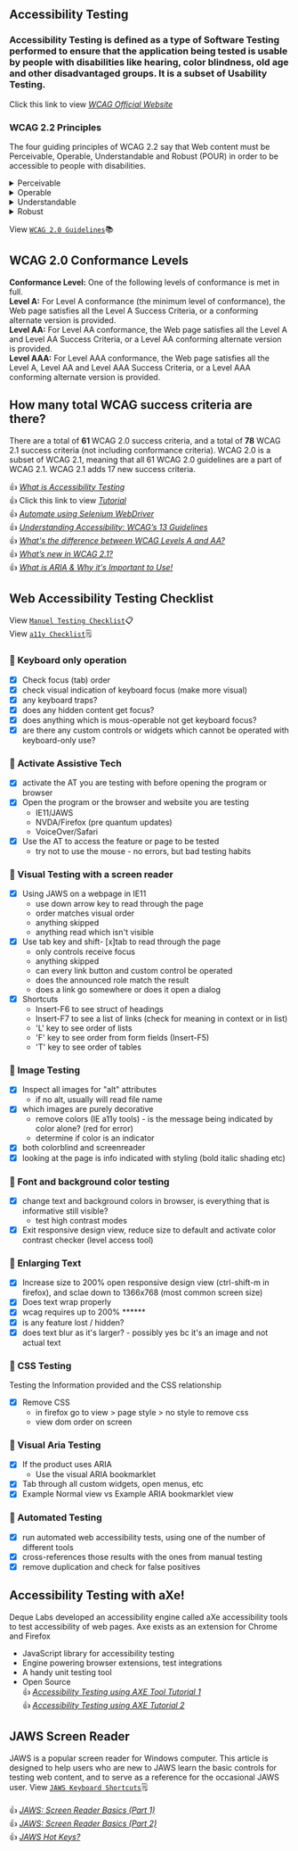 ## Accessibility Testing <br> 
### Accessibility Testing is defined as a type of Software Testing performed to ensure that the application being tested is usable by people with disabilities like hearing, color blindness, old age and other disadvantaged groups. It is a subset of Usability Testing.<br> 
Click this link to view <a href="https://www.w3.org/TR/WCAG22/" title="Click here to view WCAG Official Website">*WCAG Official Website* </a><br>
### WCAG 2.2 Principles
The four guiding principles of WCAG 2.2 say that Web content must be Perceivable, Operable, Understandable and Robust (POUR) in order to be accessible to people with disabilities.
<details>
  <summary>Perceivable</summary>  
Information and user interface components must be presentable to users in ways they can perceive.<br>
  
Examples of Principle 1: <br>
- Visually impaired users must be able to receive information via sound or touch  <br>
- Hearing impaired users must be able to receive information via sight <br>
- Low vision users must be able to receive information with alternative formatting or zoomed to larger sizes <br>
- Color deficient users must be able to receive information without use of color <br>
  
*1.1 – Text Alternatives*
- Do images have alternative text?

*1.2 – Time-based Media*
- Does video have captions and does audio have a transcript?

*1.3 – Adaptable*
- Does the web page or document include headings, lists, and other semantic elements to communicate document structure?
 
*1.4 – Distinguishable*
- Is the tab order and read order logical and intuitive?
- Do form fields within web pages and documents have appropriately coded labels and prompts?
- Have you avoided using visual characteristics to communicate information (e.g., “click the circle on the right” or “required fields are in red”)?
- Does the interface have sufficient contrast between text color and background color?
- Does the content scale well when page is zoomed?
</details>
<details>
  <summary>Operable</summary>   
User interface components and navigation must be operable.
 
 *2.1 – Keyboard Accessible*
- Can all menus, links, buttons, and other controls be operated by keyboard, to make them accessible to users who are unable to use a mouse?
- Does the web page include a visible focus indicator so all users, especially those using a keyboard, can easily track their current position?

*2.2 – Enough Time*
- Does your site have a slideshow? If so, please reconsider.
- Do features that scroll or update automatically (e.g., slideshows, carousels) have prominent accessible controls that enable users to pause or advance these features on their own?
- Do pages that have time limits include mechanisms for adjusting those limits for users who need more time?

*2.3 – Seizures*
- Have you avoided using content that flashes or flickers?

*2.4 – Navigable*
- Does the web page or document have a title that describes its topic or purpose?
- Are mechanisms in place that allow users to bypass blocks of content (e.g., a “skip to main content” link on a web page or bookmarks in a PDF)?
- Does the website include two or more ways of finding content, such as a navigation menu, search feature, or site map?
- Is link text meaningful, independent of context?
<p>All functional elements in Web content that operate with a mouse must also operate with a keyboard.</p>
</details>
<details>
  <summary>Understandable</summary>  
Information and the operation of user interface must be understandable
  
*3.1 – Readable*
- Has the language of the web page or document been defined?
  
*3.2 – Predictable*
- Have you avoided links, controls, or form fields that automatically trigger a change in context?
- Does the website include consistent and persistent navigation?
  
*3.3 – Input Assistance*
- Do online forms provide helpful, accessible error and verification messages?
<p>Use simple, consistent, predictable navigation elements throughout a website.</p>
</details>
<details>
  <summary>Robust</summary> 
Content must be robust enough that it can be interpreted reliably by a wide variety of user agents, including assistive technologies.
  
*4.1 – Compatible*
- Is the web page coded using valid HTML?
- Do rich, dynamic, web interfaces, such as modal windows, drop-down menus, slideshows, and carousels, include ARIA markup?
<p>This means that users must be able to access the content as technologies advance (as technologies and user agents evolve, the content should remain accessible)</p>
</details>

View [`WCAG 2.0 Guidelines`](https://accessibility.psu.edu/guidelines/wcag2/):books:<br>

## WCAG 2.0 Conformance Levels<br> 
**Conformance Level:** One of the following levels of conformance is met in full.<br>
**Level A:** For Level A conformance (the minimum level of conformance), the Web page satisfies all the Level A Success Criteria, or a conforming alternate version is provided.<br>
**Level AA:** For Level AA conformance, the Web page satisfies all the Level A and Level AA Success Criteria, or a Level AA conforming alternate version is provided.<br>
**Level AAA:** For Level AAA conformance, the Web page satisfies all the Level A, Level AA and Level AAA Success Criteria, or a Level AAA conforming alternate version is provided.<br>

## How many total WCAG success criteria are there?<br> 
There are a total of <b>61 </b>WCAG 2.0 success criteria, and a total of <b>78</b> WCAG 2.1 success criteria (not including conformance criteria). WCAG 2.0 is a subset of WCAG 2.1, meaning that all 61 WCAG 2.0 guidelines are a part of WCAG 2.1. WCAG 2.1 adds 17 new success criteria.<br>

:+1: <a href="https://www.youtube.com/watch?v=-v4LyAH4xmg" title="Click here to know What is Accessibility Testing">*What is Accessibility Testing* </a><br>
:+1: Click this link to view <a href="https://youtube.com/playlist?list=PLXLyB_RNO9mAfETLhJsTaSEiL8vmoBsQe" title="Click here to view YouTube Tutorial">*Tutorial* </a><br>
:+1: <a href="https://www.youtube.com/watch?v=x8ST9a-eSFg" title="Click here to view Automate using Selenium WebDriver">*Automate using Selenium WebDriver* </a><br>
:+1: <a href="https://www.youtube.com/watch?v=RjpvOqZigao" title="Understanding Accessibility: WCAG’s 13 Guidelines">*Understanding Accessibility: WCAG’s 13 Guidelines* </a><br>
:+1: <a href="https://www.youtube.com/watch?v=6V0zl-pSCSs" title="Click here to view What's the difference between WCAG Levels A and AA?">*What's the difference between WCAG Levels A and AA?* </a><br>
:+1: <a href="https://www.youtube.com/watch?v=f5qv7AnTUHk" title="Click here to view What’s new in WCAG 2.1?">*What’s new in WCAG 2.1?* </a><br>
:+1: <a href="https://www.youtube.com/watch?v=0hqhAIjE_8I" title="Click here to view What is ARIA & Why it's Important to Use!">*What is ARIA & Why it's Important to Use!* </a><br>
## Web Accessibility Testing Checklist
View [`Manuel Testing Checklist`](https://github.com/venkywarriors/Generic-functions-Selenium-java/blob/master/Accessibility-Testing-Checklist3.pdf):clipboard:<br>
View [`a11y Checklist`](https://www.a11yproject.com/checklist/):spiral_notepad:<br>
### :pushpin: Keyboard only operation
- [x] Check focus (tab) order
- [x]  check visual indication of keyboard focus (make more visual)
- [x] any keyboard traps?
- [x] does any hidden content get focus?
- [x] does anything which is mous-operable not get keyboard focus?
- [x] are there any custom controls or widgets which cannot be operated with keyboard-only use?
### :pushpin: Activate Assistive Tech
- [x] activate the AT you are testing with before opening the program or browser
- [x] Open the program or the browser and website you are testing
  - IE11/JAWS
  - NVDA/Firefox (pre quantum updates)
  - VoiceOver/Safari
- [x] Use the AT to access the feature or page to be tested
  - try not to use the mouse - no errors, but bad testing habits
### :pushpin: Visual Testing with a screen reader
- [x] Using JAWS on a webpage in IE11
  - use down arrow key to read through the page
  - order matches visual order
  - anything skipped
  - anything read which isn't visible
- [x] Use tab key and shift- [x]tab to read through the page
  - only controls receive focus
  - anything skipped
  - can every link button and custom control be operated
  - does the announced role match the result
  - does a link go somewhere or does it open a dialog
- [x] Shortcuts
  - Insert-F6 to see struct of headings
  - Insert-F7 to see a list of links (check for meaning in context or in list)
  - 'L' key to see order of lists
  - 'F' key to see order from form fields (Insert-F5)
  - 'T' key to see order of tables 
### :pushpin: Image Testing
- [x] Inspect all images for "alt" attributes
  - if no alt, usually will read file name
- [x] which images are purely decorative
  - remove colors (IE a11y tools) - is the message being indicated by color alone? (red for error)
  - determine if color is an indicator
- [x] both colorblind and screenreader
- [x] looking at the page is info indicated with styling (bold italic shading etc)
### :pushpin: Font and background color testing
- [x] change text and background colors in browser, is everything that is informative still visible?
  - test high contrast modes
- [x] Exit responsive design view, reduce size to default and activate color contrast checker (level access tool)
### :pushpin: Enlarging Text
- [x] Increase size to 200% open responsive design view (ctrl-shift-m in firefox), and sclae down to 1366x768 (most common screen size)
- [x] Does text wrap properly
- [x] wcag requires up to 200% ******
- [x] is any feature lost / hidden?
- [x] does text blur as it's larger? - possibly yes bc it's an image and not actual text
### :pushpin: CSS Testing
Testing the Information provided and the CSS relationship
- [x] Remove CSS
  - in firefox go to view > page style > no style to remove css
  - view dom order on screen
### :pushpin: Visual Aria Testing
- [x] If the product uses ARIA
  - Use the visual ARIA bookmarklet
- [x] Tab through all custom widgets, open menus, etc
- [x] Example Normal view vs Example ARIA bookmarklet view
### :pushpin: Automated Testing
- [x] run automated web accessibility tests, using one of the number of different tools
- [x] cross-references those results with the ones from manual testing
- [x] remove duplication and check for false positives 
## Accessibility Testing with aXe!
Deque Labs developed an accessibility engine called aXe accessibility tools to test accessibility of web pages. Axe exists as an extension for Chrome and Firefox
* JavaScript library for accessibility testing
* Engine powering browser extensions, test integrations
* A handy unit testing tool
* Open Source
<br>:+1: <a href="https://www.youtube.com/watch?v=f_pW2EpwqG8" title="Click here to view Accessibility Testing using AXE Tool">*Accessibility Testing using AXE Tool Tutorial 1* </a><br>
:+1: <a href="https://www.youtube.com/watch?v=UF0WchPCKCo&list=PLsvet3tE97XetxAvwTeG8ttKggrbG6Tm1&index=4" title="Click here to view Accessibility Testing using AXE Tool">*Accessibility Testing using AXE Tutorial 2* </a><br>
## JAWS Screen Reader
JAWS is a popular screen reader for Windows computer. This article is designed to help users who are new to JAWS learn the basic controls for testing web content, and to serve as a reference for the occasional JAWS user.
View [`JAWS Keyboard Shortcuts`](https://dequeuniversity.com/screenreaders/jaws-keyboard-shortcuts):spiral_notepad:<br>
<br>:+1: <a href="https://www.youtube.com/watch?v=_8W4a2ddmvA" title="Click here to view JAWS: Screen Reader Basics (Part 1)">*JAWS: Screen Reader Basics (Part 1)* </a><br>
:+1: <a href="https://www.youtube.com/watch?v=DjUr3GvFNsA" title="Click here to view JAWS: Screen Reader Basics (Part 2)">*JAWS: Screen Reader Basics (Part  2)* </a><br>
:+1: <a href="https://www.youtube.com/watch?v=YVGNaKoVyzA" title="Click here to view JAWS Hot Keys?">*JAWS Hot Keys?* </a><br>
